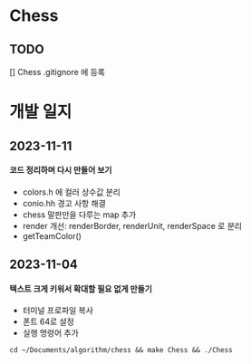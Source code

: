 # Chess

## TODO
[] Chess .gitignore 에 등록


# 개발 일지
## 2023-11-11
#### 코드 정리하며 다시 만들어 보기
- colors.h 에 컬러 상수값 분리
- conio.hh 경고 사항 해결
- chess 말판만을 다루는 map 추가
- render 개선: renderBorder, renderUnit, renderSpace 로 분리
- getTeamColor()

## 2023-11-04
#### 텍스트 크게 키워서 확대할 필요 없게 만들기
- 터미널 프로파일 복사
- 폰트 64로 설정
- 실행 명령어 추가
```
cd ~/Documents/algorithm/chess && make Chess && ./Chess
```

